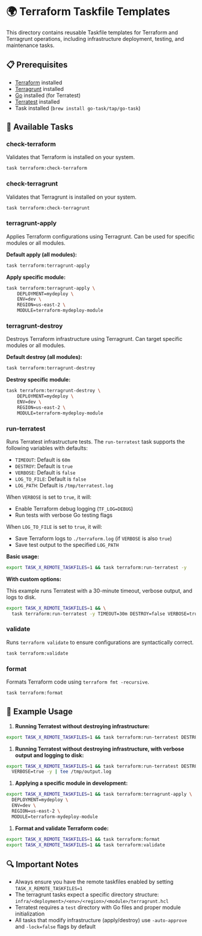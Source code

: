 # 🌍 Terraform Taskfile Templates

This directory contains reusable Taskfile templates for Terraform and
Terragrunt operations, including infrastructure deployment, testing, and
maintenance tasks.

## 📋 Prerequisites

- [Terraform](https://www.terraform.io/downloads.html) installed
- [Terragrunt](https://terragrunt.gruntwork.io) installed
- [Go](https://go.dev/dl/) installed (for Terratest)
- [Terratest](https://terratest.gruntwork.io) installed
- Task installed (`brew install go-task/tap/go-task`)

## 🎯 Available Tasks

### check-terraform

Validates that Terraform is installed on your system.

```bash
task terraform:check-terraform
```

### check-terragrunt

Validates that Terragrunt is installed on your system.

```bash
task terraform:check-terragrunt
```

### terragrunt-apply

Applies Terraform configurations using Terragrunt. Can be used for specific
modules or all modules.

**Default apply (all modules):**

```bash
task terraform:terragrunt-apply
```

**Apply specific module:**

```bash
task terraform:terragrunt-apply \
    DEPLOYMENT=mydeploy \
    ENV=dev \
    REGION=us-east-2 \
    MODULE=terraform-mydeploy-module
```

### terragrunt-destroy

Destroys Terraform infrastructure using Terragrunt. Can target specific modules
or all modules.

**Default destroy (all modules):**

```bash
task terraform:terragrunt-destroy
```

**Destroy specific module:**

```bash
task terraform:terragrunt-destroy \
    DEPLOYMENT=mydeploy \
    ENV=dev \
    REGION=us-east-2 \
    MODULE=terraform-mydeploy-module
```

### run-terratest

Runs Terratest infrastructure tests. The `run-terratest` task supports the
following variables with defaults:

- `TIMEOUT`: Default is `60m`
- `DESTROY`: Default is `true`
- `VERBOSE`: Default is `false`
- `LOG_TO_FILE`: Default is `false`
- `LOG_PATH`: Default is `/tmp/terratest.log`

When `VERBOSE` is set to `true`, it will:

- Enable Terraform debug logging (`TF_LOG=DEBUG`)
- Run tests with verbose Go testing flags

When `LOG_TO_FILE` is set to `true`, it will:

- Save Terraform logs to `./terraform.log` (if `VERBOSE` is also `true`)
- Save test output to the specified `LOG_PATH`

**Basic usage:**

```bash
export TASK_X_REMOTE_TASKFILES=1 && task terraform:run-terratest -y
```

**With custom options:**

This example runs Terratest with a 30-minute timeout, verbose output, and logs
to disk.

```bash
export TASK_X_REMOTE_TASKFILES=1 && \
  task terraform:run-terratest -y TIMEOUT=30m DESTROY=false VERBOSE=true LOG_TO_FILE=true
```

### validate

Runs `terraform validate` to ensure configurations are syntactically correct.

```bash
task terraform:validate
```

### format

Formats Terraform code using `terraform fmt -recursive`.

```bash
task terraform:format
```

## 📝 Example Usage

1. **Running Terratest without destroying infrastructure:**

```bash
export TASK_X_REMOTE_TASKFILES=1 && task terraform:run-terratest DESTROY=false
```

1. **Running Terratest without destroying infrastructure, with verbose output
   and logging to disk:**

```bash
export TASK_X_REMOTE_TASKFILES=1 && task terraform:run-terratest DESTROY=false \
  VERBOSE=true -y | tee /tmp/output.log
```

1. **Applying a specific module in development:**

```bash
export TASK_X_REMOTE_TASKFILES=1 && task terraform:terragrunt-apply \
  DEPLOYMENT=mydeploy \
  ENV=dev \
  REGION=us-east-2 \
  MODULE=terraform-mydeploy-module
```

1. **Format and validate Terraform code:**

```bash
export TASK_X_REMOTE_TASKFILES=1 && task terraform:format
export TASK_X_REMOTE_TASKFILES=1 && task terraform:validate
```

## 🔍 Important Notes

- Always ensure you have the remote taskfiles enabled by setting `TASK_X_REMOTE_TASKFILES=1`
- The terragrunt tasks expect a specific directory structure: `infra/<deployment>/<env>/<region>/<module>/terragrunt.hcl`
- Terratest requires a `test` directory with Go files and proper module initialization
- All tasks that modify infrastructure (apply/destroy) use `-auto-approve` and
  `-lock=false` flags by default
